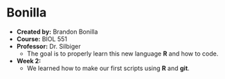 # Bonilla
* **Created by:** Brandon Bonilla 
* **Course:** BIOL 551
* **Professor:** Dr. Silbiger
  * The goal is to properly learn this new language **R** and how to code. 
* **Week 2:**
  * We learned how to make our first scripts using **R** and **git**. 
